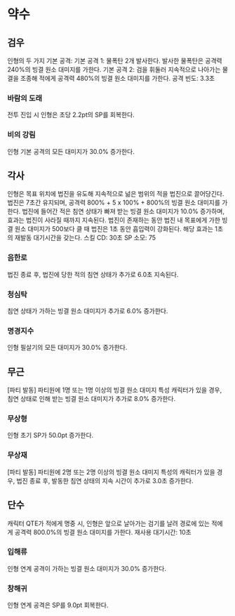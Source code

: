 # 약수

## 검우

인형의 두 가지 기본 공격:
기본 공격 1: 물폭탄 2개 발사한다. 발사한 물폭탄은 공격력 240%의 빙결 원소 대미지를 가한다.
기본 공격 2: 검을 휘둘러 지속적으로 나아가는 물결을 조종해 적에게 공격력 480%의 빙결 원소 대미지를 가한다.
공격 빈도: 3.3초

### 바람의 도래

전투 진입 시 인형은 초당 2.2pt의 SP를 회복한다.

### 비의 강림

인형 기본 공격의 모든 대미지가 30.0% 증가한다.

## 각사

인형은 목표 위치에 법진을 유도해 지속적으로 넒은 범위의 적을 법진으로 끌어당긴다. 법진은 7초간 유지되며, 공격력 800% + 5 x 100% + 800%의 빙결 원소 대미지를 가한다. 법진에 들어간 적은 침연 상태가 빠져 받는 빙결 원소 대미지가 10.0% 증가하며, 효과는 법진이 사라질 때까지 지속된다.
법진이 존재하는 동안 법진 내 목표에게 가한 빙결 원소 대미지가 500보다 클 때 법진은 1초 동안 흡입력이 강화된다. 해당 효과는 1초의 재발동 대기시간을 갖는다.
스킬 CD: 30초
SP 소모: 75

### 음한로

법진 종료 후, 법진에 당한 적의 침연 상태가 추가로 6.0초 지속된다.

### 청심탁

침연 상태가 가하는 빙결 원소 대미지가 추가로 6.0% 증가한다.

### 명경지수

인형 필살기의 모든 대미지가 30.0% 증가한다.

## 무근

[파티 발동] 파티원에 1명 또는 1명 이상의 빙결 원소 대미지 특성 캐릭터가 있을 경우, 침연 상태로 인해 받는 빙결 원소 대미지가 추가로 8.0% 증가한다.

### 무상형

인형 초기 SP가 50.0pt 증가한다.

### 무상재

[파티 발동] 파티원에 2명 또는 2명 이상의 빙결 원소 대미지 특성의 캐릭터가 있을 경우, 법진 종료 후, 발동한 침연 상태의 지속 시간이 추가로 3.0초 증가한다.

## 단수

캐릭터 QTE가 적에게 명중 시, 인형은 앞으로 날아가는 검기를 날려 경로에 있는 적에게 공격력 800.0%의 빙결 원소 대미지를 가한다. 재사용 대기시간: 10초

### 입해류

인형 연계 공격이 가하는 빙결 원소 대미지가 30.0% 증가한다.

### 창해귀

인형 연계 공격은 SP를 9.0pt 회복한다.
